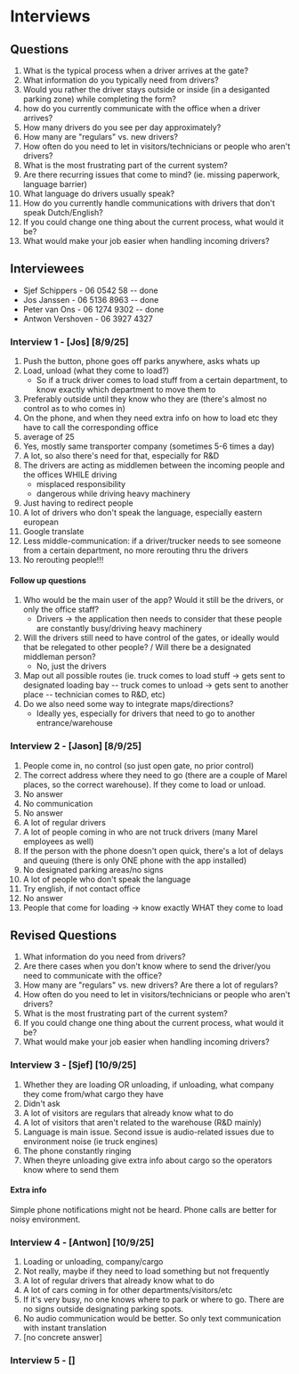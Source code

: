 # Interviews

## Questions

1. What is the typical process when a driver arrives at the gate?
2. What information do you typically need from drivers?
3. Would you rather the driver stays outside or inside (in a desiganted parking zone) while completing the form?
4. how do you currently communicate with the office when a driver arrives?
5. How many drivers do you see per day approximately?
6. How many are "regulars" vs. new drivers?
7. How often do you need to let in visitors/technicians or people who aren't drivers?
8. What is the most frustrating part of the current system?
9. Are there recurring issues that come to mind? (ie. missing paperwork, language barrier)
10. What language do drivers usually speak?
11. How do you currently handle communications with drivers that don't speak Dutch/English?
12. If you could change one thing about the current process, what would it be?
13. What would make your job easier when handling incoming drivers?

## Interviewees

- Sjef Schippers - 06 0542 58 -- done
- Jos Janssen - 06 5136 8963 -- done
- Peter van Ons - 06 1274 9302 -- done
- Antwon Vershoven - 06 3927 4327

### Interview 1 - [Jos] [8/9/25]

1. Push the button, phone goes off parks anywhere, asks whats up
2. Load, unload (what they come to load?)
    - So if a truck driver comes to load stuff from a certain department, to know exactly which department to move them to
3. Preferably outside until they know who they are (there's almost no control as to who comes in)
4. On the phone, and when they need extra info on how to load etc they have to call the corresponding office
5. average of 25
6. Yes, mostly same transporter company (sometimes 5-6 times a day)
7. A lot, so also there's need for that, especially for R&D
8. The drivers are acting as middlemen between the incoming people and the offices WHILE driving
    - misplaced responsibility
    - dangerous while driving heavy machinery
9. Just having to redirect people
10. A lot of drivers who don't speak the language, especially eastern european
11. Google translate
12. Less middle-communication: if a driver/trucker needs to see someone from a certain department, no more rerouting thru the drivers
13. No rerouting people!!!

#### Follow up questions

1. Who would be the main user of the app? Would it still be the drivers, or only the office staff?
    - Drivers -> the application then needs to consider that these people are constantly busy/driving heavy machinery
2. Will the drivers still need to have control of the gates, or ideally would that be relegated to other people? / Will there be a designated middleman person?
    - No, just the drivers
3. Map out all possible routes (ie. truck comes to load stuff -> gets sent to designated loading bay -- truck comes to unload -> gets sent to another place -- technician comes to R&D, etc)
4. Do we also need some way to integrate maps/directions?
    - Ideally yes, especially for drivers that need to go to another entrance/warehouse

### Interview 2 - [Jason] [8/9/25]

1. People come in, no control (so just open gate, no prior control)
2. The correct address where they need to go (there are a couple of Marel places, so the correct warehouse). If they come to load or unload.
3. No answer
4. No communication
5. No answer
6. A lot of regular drivers
7. A lot of people coming in who are not truck drivers (many Marel employees as well)
8. If the person with the phone doesn't open quick, there's a lot of delays and queuing (there is only ONE phone with the app installed)
9. No designated parking areas/no signs
10. A lot of people who don't speak the language
11. Try english, if not contact office
12. No answer
13. People that come for loading -> know exactly WHAT they come to load

## Revised Questions

1. What information do you need from drivers?
2. Are there cases when you don't know where to send the driver/you need to communicate with the office?
3. How many are "regulars" vs. new drivers? Are there a lot of regulars?
4. How often do you need to let in visitors/technicians or people who aren't drivers?
5. What is the most frustrating part of the current system?
6. If you could change one thing about the current process, what would it be?
7. What would make your job easier when handling incoming drivers?

### Interview 3 - [Sjef] [10/9/25]

1. Whether they are loading OR unloading, if unloading, what company they come from/what cargo they have
2. Didn't ask
3. A lot of visitors are regulars that already know what to do
4. A lot of visitors that aren't related to the warehouse (R&D mainly)
5. Language is main issue. Second issue is audio-related issues due to environment noise (ie truck engines)
6. The phone constantly ringing
7. When theyre unloading give extra info about cargo so the operators know where to send them

#### Extra info

Simple phone notifications might not be heard. Phone calls are better for noisy environment.

### Interview 4 - [Antwon] [10/9/25]

1. Loading or unloading, company/cargo
2. Not really, maybe if they need to load something but not frequently
3. A lot of regular drivers that already know what to do
4. A lot of cars coming in for other departments/visitors/etc
5. If it's very busy, no one knows where to park or where to go. There are no signs outside designating parking spots.
6. No audio communication would be better. So only text communication with instant translation
7. [no concrete answer]

### Interview 5 - []
